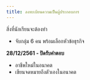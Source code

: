 ```yaml
---
title: ลงทะเบียนความเป็นผู้ประกอบการ
---
```


สิ่งที่นักเรียนจะต้องทำ 
- จับกลุ่ม 6 คน พร้อมเลือกหัวข้อธุรกิจ

**28/12/2561 - ปิดรับคำตอบ**
- อาชีพใหม่ในอนาคต
- เขียนจดหมายถึงตัวเองในอนาคต
